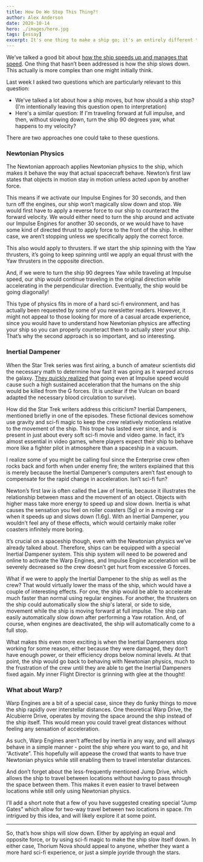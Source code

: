 ```yaml
---
title: How Do We Stop This Thing?!
author: Alex Anderson
date: 2020-10-14
hero: ./images/hero.jpg
tags: [essay]
excerpt: It's one thing to make a ship go; it's an entirely different thing to slow it down.
---
```


We’ve talked a good bit about [how the ship speeds up and manages that speed](https://nova.thoriumsim.com/blog/Distances-Engines-and-Speeds). One thing that hasn’t been addressed is how the ship slows down. This actually is more complex than one might initially think.

Last week I asked two questions which are particularly relevant to this question:

- We've talked a lot about how a ship moves, but how should a ship stop? (I'm intentionally leaving this question open to interpretation)
- Here's a similar question: If I'm traveling forward at full impulse, and then, without slowing down, turn the ship 90 degrees yaw, what happens to my velocity?

There are two approaches one could take to these questions.

### Newtonian Physics

The Newtonian approach applies Newtonian physics to the ship, which makes it behave the way that actual spacecraft behave. Newton’s first law states that objects in motion stay in motion unless acted upon by another force.

This means if we activate our Impulse Engines for 30 seconds, and then turn off the engines, our ship won’t magically slow down and stop. We would first have to apply a reverse force to our ship to counteract the forward velocity. We would either need to turn the ship around and activate our Impulse Engines for another 30 seconds, or we would have to have some kind of directed thrust to apply force to the front of the ship. In either case, we aren’t stopping unless we specifically apply the correct force.

This also would apply to thrusters. If we start the ship spinning with the Yaw thrusters, it’s going to keep spinning until we apply an equal thrust with the Yaw thrusters in the opposite direction.

And, if we were to turn the ship 90 degrees Yaw while traveling at Impulse speed, our ship would continue traveling in the original direction while accelerating in the perpendicular direction. Eventually, the ship would be going diagonally!

This type of physics fits in more of a hard sci-fi environment, and has actually been requested by some of you newsletter readers. However, it might not appeal to those looking for more of a casual arcade experience, since you would have to understand how Newtonian physics are affecting your ship so you can properly counteract them to actually steer your ship. That’s why the second approach is so important, and so interesting.

### Inertial Dampener

When the Star Trek series was first airing, a bunch of amateur scientists did the necessary math to determine how fast it was going as it warped across the galaxy. [They quickly realized](https://scifi.stackexchange.com/a/7072) that going even at Impulse speed would cause such a high sustained acceleration that the humans on the ship would be killed from the G forces. (It is unclear if the Vulcan on board adapted the necessary blood circulation to survive).

How did the Star Trek writers address this criticism? Inertial Dampeners, mentioned briefly in one of the episodes. These fictional devices somehow use gravity and sci-fi magic to keep the crew relatively motionless relative to the movement of the ship. This trope has lasted ever since, and is present in just about every soft sci-fi movie and video game. In fact, it’s almost essential in video games, where players expect their ship to behave more like a fighter pilot in atmosphere than a spaceship in a vacuum.

I realize some of you might be calling foul since the Enterprise crew often rocks back and forth when under enemy fire; the writers explained that this is merely because the Inertial Dampener’s computers aren’t fast enough to compensate for the rapid change in acceleration. Isn’t sci-fi fun?

Newton’s first law is often called the Law of Inertia, because it illustrates the relationship between mass and the movement of an object. Objects with higher mass take more energy to speed up and slow down. Inertia is what causes the sensation you feel on roller coasters (5g) or in a moving car when it speeds up and slows down (1.6g). With an Inertial Dampener, you wouldn’t feel any of these effects, which would certainly make roller coasters infinitely more boring.

It’s crucial on a spaceship though, even with the Newtonian physics we’ve already talked about. Therefore, ships can be equipped with a special Inertial Dampener system. This ship system will need to be powered and online to activate the Warp Engines, and Impulse Engine acceleration will be severely decreased so the crew doesn’t get hurt from excessive G forces.

What if we were to apply the Inertial Dampener to the ship as well as the crew? That would virtually lower the mass of the ship, which would have a couple of interesting effects. For one, the ship would be able to accelerate much faster than normal using regular engines. For another, the thrusters on the ship could automatically slow the ship's lateral, or side to side, movement while the ship is moving forward at full impulse. The ship can easily automatically slow down after performing a Yaw rotation. And, of course, when engines are deactivated, the ship will automatically come to a full stop.

What makes this even more exciting is when the Inertial Dampeners stop working for some reason, either because they were damaged, they don’t have enough power, or their efficiency drops below nominal levels. At that point, the ship would go back to behaving with Newtonian physics, much to the frustration of the crew until they are able to get the Inertial Dampeners fixed again. My inner Flight Director is grinning with glee at the thought!

### What about Warp?

Warp Engines are a bit of a special case, since they do funky things to move the ship rapidly over interstellar distances. One theoretical Warp Drive, the Alcubierre Drive, operates by moving the space around the ship instead of the ship itself. This would mean you could travel great distances without feeling any sensation of acceleration.

As such, Warp Engines aren’t affected by inertia in any way, and will always behave in a simple manner - point the ship where you want to go, and hit “Activate”. This hopefully will appease the crowd that wants to have true Newtonian physics while still enabling them to travel interstellar distances.

And don’t forget about the less-frequently mentioned Jump Drive, which allows the ship to travel between locations without having to pass through the space between them. This makes it even easier to travel between locations while still only using Newtonian physics.

I’ll add a short note that a few of you have suggested creating special “Jump Gates” which allow for two-way travel between two locations in space. I’m intrigued by this idea, and will likely explore it at some point.

---

So, that’s how ships will slow down. Either by applying an equal and opposite force, or by using sci-fi magic to make the ship slow itself down. In either case, Thorium Nova should appeal to anyone, whether they want a more hard sci-fi experience, or just a simple joyride through the stars.
